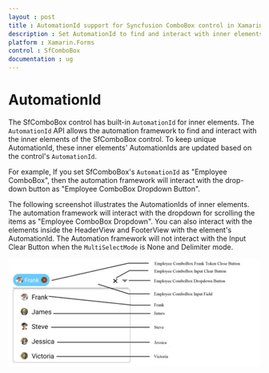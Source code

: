 ```yaml
---
layout : post
title : AutomationId support for Syncfusion ComboBox control in Xamarin.Forms
description : Set AutomationId to find and interact with inner elements in ComboBox 
platform : Xamarin.Forms
control : SfComboBox
documentation : ug
---
```


# AutomationId 

The SfComboBox control has built-in `AutomationId` for inner elements. The `AutomationId` API allows the automation framework to find and interact with the inner elements of the SfComboBox control. To keep unique AutomationId, these inner elements' AutomationIds are updated based on the control's `AutomationId`.

 For example, If you set SfComboBox's `AutomationId` as "Employee ComboBox", then the automation framework will interact with the drop-down button as "Employee ComboBox Dropdown Button". 

The following screenshot illustrates the AutomationIds of inner elements. The automation framework will interact with the dropdown for scrolling the items as "Employee ComboBox Dropdown". You can also interact with the elements inside the HeaderView and FooterView with the element's AutomationId. The Automation framework will not interact with the Input Clear Button when the `MultiSelectMode` is None and Delimiter mode.

![AutomationId Image](images/AutomationId/AutomationId.png)

